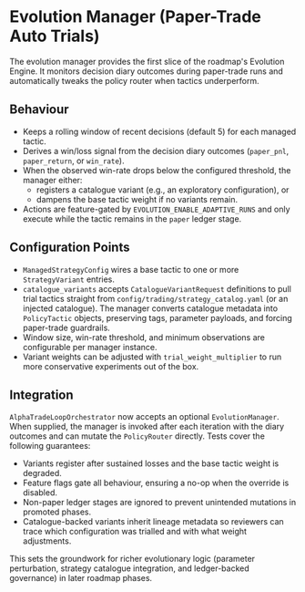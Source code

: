 # Evolution Manager (Paper-Trade Auto Trials)

The evolution manager provides the first slice of the roadmap's Evolution Engine. It
monitors decision diary outcomes during paper-trade runs and automatically tweaks the
policy router when tactics underperform.

## Behaviour

- Keeps a rolling window of recent decisions (default 5) for each managed tactic.
- Derives a win/loss signal from the decision diary outcomes (`paper_pnl`, `paper_return`,
  or `win_rate`).
- When the observed win-rate drops below the configured threshold, the manager either:
  - registers a catalogue variant (e.g., an exploratory configuration), or
  - dampens the base tactic weight if no variants remain.
- Actions are feature-gated by `EVOLUTION_ENABLE_ADAPTIVE_RUNS` and only execute while the
  tactic remains in the `paper` ledger stage.

## Configuration Points

- `ManagedStrategyConfig` wires a base tactic to one or more `StrategyVariant` entries.
- `catalogue_variants` accepts `CatalogueVariantRequest` definitions to pull trial tactics
  straight from `config/trading/strategy_catalog.yaml` (or an injected catalogue). The
  manager converts catalogue metadata into `PolicyTactic` objects, preserving tags,
  parameter payloads, and forcing paper-trade guardrails.
- Window size, win-rate threshold, and minimum observations are configurable per manager
  instance.
- Variant weights can be adjusted with `trial_weight_multiplier` to run more conservative
  experiments out of the box.

## Integration

`AlphaTradeLoopOrchestrator` now accepts an optional `EvolutionManager`. When supplied, the
manager is invoked after each iteration with the diary outcomes and can mutate the
`PolicyRouter` directly. Tests cover the following guarantees:

- Variants register after sustained losses and the base tactic weight is degraded.
- Feature flags gate all behaviour, ensuring a no-op when the override is disabled.
- Non-paper ledger stages are ignored to prevent unintended mutations in promoted phases.
- Catalogue-backed variants inherit lineage metadata so reviewers can trace which
  configuration was trialled and with what weight adjustments.

This sets the groundwork for richer evolutionary logic (parameter perturbation, strategy
catalogue integration, and ledger-backed governance) in later roadmap phases.
